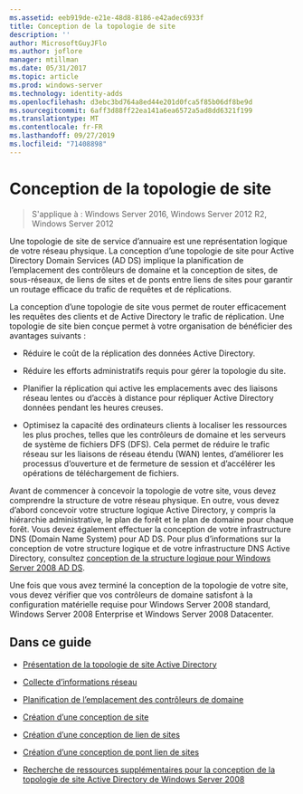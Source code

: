 ```yaml
---
ms.assetid: eeb919de-e21e-48d8-8186-e42adec6933f
title: Conception de la topologie de site
description: ''
author: MicrosoftGuyJFlo
ms.author: joflore
manager: mtillman
ms.date: 05/31/2017
ms.topic: article
ms.prod: windows-server
ms.technology: identity-adds
ms.openlocfilehash: d3ebc3bd764a8ed44e201d0fca5f85b06df8be9d
ms.sourcegitcommit: 6aff3d88ff22ea141a6ea6572a5ad8dd6321f199
ms.translationtype: MT
ms.contentlocale: fr-FR
ms.lasthandoff: 09/27/2019
ms.locfileid: "71408898"
---
```

# <a name="designing-the-site-topology"></a>Conception de la topologie de site

>S'applique à : Windows Server 2016, Windows Server 2012 R2, Windows Server 2012

Une topologie de site de service d’annuaire est une représentation logique de votre réseau physique. La conception d’une topologie de site pour Active Directory Domain Services (AD DS) implique la planification de l’emplacement des contrôleurs de domaine et la conception de sites, de sous-réseaux, de liens de sites et de ponts entre liens de sites pour garantir un routage efficace du trafic de requêtes et de réplications.  
  
La conception d’une topologie de site vous permet de router efficacement les requêtes des clients et de Active Directory le trafic de réplication. Une topologie de site bien conçue permet à votre organisation de bénéficier des avantages suivants :  
  
-   Réduire le coût de la réplication des données Active Directory.  
  
-   Réduire les efforts administratifs requis pour gérer la topologie du site.  
  
-   Planifier la réplication qui active les emplacements avec des liaisons réseau lentes ou d’accès à distance pour répliquer Active Directory données pendant les heures creuses.  
  
-   Optimisez la capacité des ordinateurs clients à localiser les ressources les plus proches, telles que les contrôleurs de domaine et les serveurs de système de fichiers DFS (DFS). Cela permet de réduire le trafic réseau sur les liaisons de réseau étendu (WAN) lentes, d’améliorer les processus d’ouverture et de fermeture de session et d’accélérer les opérations de téléchargement de fichiers.  
  
Avant de commencer à concevoir la topologie de votre site, vous devez comprendre la structure de votre réseau physique. En outre, vous devez d’abord concevoir votre structure logique Active Directory, y compris la hiérarchie administrative, le plan de forêt et le plan de domaine pour chaque forêt. Vous devez également effectuer la conception de votre infrastructure DNS (Domain Name System) pour AD DS. Pour plus d’informations sur la conception de votre structure logique et de votre infrastructure DNS Active Directory, consultez [conception de la structure logique pour Windows Server 2008 AD DS](https://technet.microsoft.com/library/cc770806.aspx).  
  
Une fois que vous avez terminé la conception de la topologie de votre site, vous devez vérifier que vos contrôleurs de domaine satisfont à la configuration matérielle requise pour Windows Server 2008 standard, Windows Server 2008 Enterprise et Windows Server 2008 Datacenter.  
  
## <a name="in-this-guide"></a>Dans ce guide  
  
-   [Présentation de la topologie de site Active Directory](../../ad-ds/plan/Understanding-Active-Directory-Site-Topology.md)  
  
-   [Collecte d’informations réseau](../../ad-ds/plan/Collecting-Network-Information.md)  
  
-   [Planification de l’emplacement des contrôleurs de domaine](../../ad-ds/plan/Planning-Domain-Controller-Placement.md)  
  
-   [Création d’une conception de site](../../ad-ds/plan/Creating-a-Site-Design.md)  
  
-   [Création d’une conception de lien de sites](../../ad-ds/plan/Creating-a-Site-Link-Design.md)  
  
-   [Création d’une conception de pont lien de sites](../../ad-ds/plan/Creating-a-Site-Link-Bridge-Design.md)  
  
-   [Recherche de ressources supplémentaires pour la conception de la topologie de site Active Directory de Windows Server 2008](../../ad-ds/plan/Finding-Additional-Resources-for-Windows-Server-2008-Active-Directory-Site-Topology-Design.md)  
  


